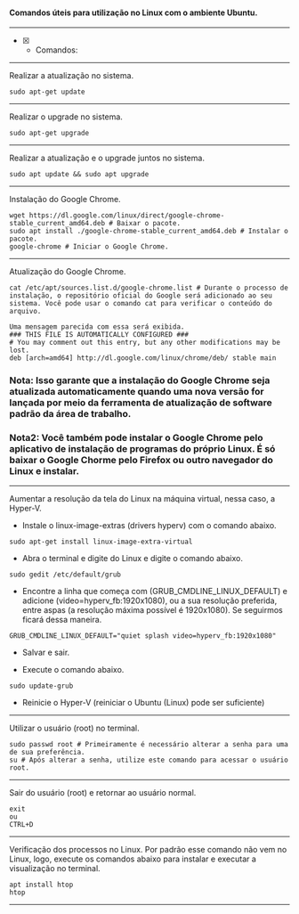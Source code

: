 #### Comandos úteis para utilização no Linux com o ambiente Ubuntu.

---

- [x] - Comandos:

---
Realizar a atualização no sistema.
```linux
sudo apt-get update
```
---
Realizar o upgrade no sistema.
```linux
sudo apt-get upgrade
```
---
Realizar a atualização e o upgrade juntos no sistema.
```linux
sudo apt update && sudo apt upgrade
```
---
Instalação do Google Chrome.
```linux
wget https://dl.google.com/linux/direct/google-chrome-stable_current_amd64.deb # Baixar o pacote.
sudo apt install ./google-chrome-stable_current_amd64.deb # Instalar o pacote.
google-chrome # Iniciar o Google Chrome.
```
---
Atualização do Google Chrome.
```linux
cat /etc/apt/sources.list.d/google-chrome.list # Durante o processo de instalação, o repositório oficial do Google será adicionado ao seu sistema. Você pode usar o comando cat para verificar o conteúdo do arquivo.
```
```linux
Uma mensagem parecida com essa será exibida.
### THIS FILE IS AUTOMATICALLY CONFIGURED ###
# You may comment out this entry, but any other modifications may be lost.
deb [arch=amd64] http://dl.google.com/linux/chrome/deb/ stable main
```

### Nota: Isso garante que a instalação do Google Chrome seja atualizada automaticamente quando uma nova versão for lançada por meio da ferramenta de atualização de software padrão da área de trabalho.

### Nota2: Você também pode instalar o Google Chrome pelo aplicativo de instalação de programas do próprio Linux. É só baixar o Google Chorme pelo Firefox ou outro navegador do Linux e instalar.
---
Aumentar a resolução da tela do Linux na máquina virtual, nessa caso, a Hyper-V.

* Instale o linux-image-extras (drivers hyperv) com o comando abaixo.
```linux
sudo apt-get install linux-image-extra-virtual
```

* Abra o terminal e digite do Linux e digite o comando abaixo.
```linux
sudo gedit /etc/default/grub
```

* Encontre a linha que começa com (GRUB_CMDLINE_LINUX_DEFAULT) e adicione (video=hyperv_fb:1920x1080), ou a sua resolução preferida, entre aspas (a resolução máxima possível é 1920x1080). Se seguirmos ficará dessa maneira.
```linux
GRUB_CMDLINE_LINUX_DEFAULT="quiet splash video=hyperv_fb:1920x1080"
```
* Salvar e sair.

* Execute o comando abaixo.
```linux
sudo update-grub
```

* Reinicie o Hyper-V (reiniciar o Ubuntu (Linux) pode ser suficiente)
---
Utilizar o usuário (root) no terminal.
```linux
sudo passwd root # Primeiramente é necessário alterar a senha para uma de sua preferência.
su # Após alterar a senha, utilize este comando para acessar o usuário root.
```
---
Sair do usuário (root) e retornar ao usuário normal.
```linux
exit
ou
CTRL+D
```
---
Verificação dos processos no Linux. Por padrão esse comando não vem no Linux, logo, execute os comandos abaixo para instalar e executar a visualização no terminal.
```linux
apt install htop
htop
```
---




